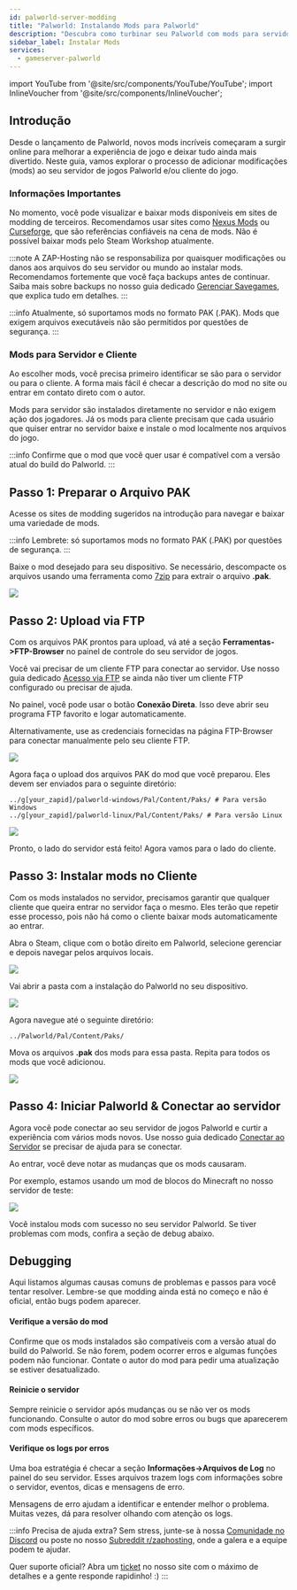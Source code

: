 ```yaml
---
id: palworld-server-modding
title: "Palworld: Instalando Mods para Palworld"
description: "Descubra como turbinar seu Palworld com mods para servidores e clientes de forma segura e eficaz → Saiba mais agora"
sidebar_label: Instalar Mods
services:
  - gameserver-palworld
---
```


import YouTube from '@site/src/components/YouTube/YouTube';
import InlineVoucher from '@site/src/components/InlineVoucher';

## Introdução

Desde o lançamento de Palworld, novos mods incríveis começaram a surgir online para melhorar a experiência de jogo e deixar tudo ainda mais divertido. Neste guia, vamos explorar o processo de adicionar modificações (mods) ao seu servidor de jogos Palworld e/ou cliente do jogo.

<YouTube videoId="x4tfL3Vi5qE" imageSrc="https://screensaver01.zap-hosting.com/index.php/s/5LynAssgfXj6qgr/preview" title="Como Instalar Mods no Seu Servidor de Palworld!" description="Prefere entender vendo na prática? A gente te ajuda! Mergulhe no nosso vídeo que explica tudo. Seja na correria ou querendo aprender de um jeito mais dinâmico!"/>

<InlineVoucher />

### Informações Importantes

No momento, você pode visualizar e baixar mods disponíveis em sites de modding de terceiros. Recomendamos usar sites como [Nexus Mods](https://www.nexusmods.com/palworld/) ou [Curseforge](https://www.curseforge.com/palworld/), que são referências confiáveis na cena de mods. Não é possível baixar mods pelo Steam Workshop atualmente.

:::note
A ZAP-Hosting não se responsabiliza por quaisquer modificações ou danos aos arquivos do seu servidor ou mundo ao instalar mods. Recomendamos fortemente que você faça backups antes de continuar. Saiba mais sobre backups no nosso guia dedicado [Gerenciar Savegames](palworld-server-savegames.md), que explica tudo em detalhes.
:::

:::info
Atualmente, só suportamos mods no formato PAK (.PAK). Mods que exigem arquivos executáveis não são permitidos por questões de segurança.
:::



### Mods para Servidor e Cliente

Ao escolher mods, você precisa primeiro identificar se são para o servidor ou para o cliente. A forma mais fácil é checar a descrição do mod no site ou entrar em contato direto com o autor.

Mods para servidor são instalados diretamente no servidor e não exigem ação dos jogadores. Já os mods para cliente precisam que cada usuário que quiser entrar no servidor baixe e instale o mod localmente nos arquivos do jogo.

:::info
Confirme que o mod que você quer usar é compatível com a versão atual do build do Palworld.
:::



## Passo 1: Preparar o Arquivo PAK

Acesse os sites de modding sugeridos na introdução para navegar e baixar uma variedade de mods.

:::info
Lembrete: só suportamos mods no formato PAK (.PAK) por questões de segurança.
:::

Baixe o mod desejado para seu dispositivo. Se necessário, descompacte os arquivos usando uma ferramenta como [7zip](https://www.7-zip.org/) para extrair o arquivo **.pak**.

![](https://screensaver01.zap-hosting.com/index.php/s/EA4NBWkQAZQoqfi/preview)



## Passo 2: Upload via FTP

Com os arquivos PAK prontos para upload, vá até a seção **Ferramentas->FTP-Browser** no painel de controle do seu servidor de jogos.

Você vai precisar de um cliente FTP para conectar ao servidor. Use nosso guia dedicado [Acesso via FTP](gameserver-ftpaccess.md) se ainda não tiver um cliente FTP configurado ou precisar de ajuda.

No painel, você pode usar o botão **Conexão Direta**. Isso deve abrir seu programa FTP favorito e logar automaticamente.

Alternativamente, use as credenciais fornecidas na página FTP-Browser para conectar manualmente pelo seu cliente FTP.

![](https://github.com/zaphosting/docs/assets/42719082/af255f46-3371-441e-b6db-4348e6be2e54)

Agora faça o upload dos arquivos PAK do mod que você preparou. Eles devem ser enviados para o seguinte diretório:
```
../g[your_zapid]/palworld-windows/Pal/Content/Paks/ # Para versão Windows
../g[your_zapid]/palworld-linux/Pal/Content/Paks/ # Para versão Linux
```

![](https://screensaver01.zap-hosting.com/index.php/s/87wqpW65SibyLGz/preview)

Pronto, o lado do servidor está feito! Agora vamos para o lado do cliente.



## Passo 3: Instalar mods no Cliente

Com os mods instalados no servidor, precisamos garantir que qualquer cliente que queira entrar no servidor faça o mesmo. Eles terão que repetir esse processo, pois não há como o cliente baixar mods automaticamente ao entrar.

Abra o Steam, clique com o botão direito em Palworld, selecione gerenciar e depois navegar pelos arquivos locais.

![](https://screensaver01.zap-hosting.com/index.php/s/zf8iSjsJNit9sqB/preview)

Vai abrir a pasta com a instalação do Palworld no seu dispositivo.

![](https://screensaver01.zap-hosting.com/index.php/s/GwSzNffxDJaJCrX/preview)

Agora navegue até o seguinte diretório:
```
../Palworld/Pal/Content/Paks/
```

Mova os arquivos **.pak** dos mods para essa pasta. Repita para todos os mods que você adicionou.

![](https://screensaver01.zap-hosting.com/index.php/s/ZmAtezELEbNCwc4/preview)



## Passo 4: Iniciar Palworld & Conectar ao servidor

Agora você pode conectar ao seu servidor de jogos Palworld e curtir a experiência com vários mods novos. Use nosso guia dedicado [Conectar ao Servidor](palworld-connect.md) se precisar de ajuda para se conectar.

Ao entrar, você deve notar as mudanças que os mods causaram.

Por exemplo, estamos usando um mod de blocos do Minecraft no nosso servidor de teste:

![](https://screensaver01.zap-hosting.com/index.php/s/dxytjjrwaqLtiik/preview)

Você instalou mods com sucesso no seu servidor Palworld. Se tiver problemas com mods, confira a seção de debug abaixo.



## Debugging

Aqui listamos algumas causas comuns de problemas e passos para você tentar resolver. Lembre-se que modding ainda está no começo e não é oficial, então bugs podem aparecer.

#### Verifique a versão do mod

Confirme que os mods instalados são compatíveis com a versão atual do build do Palworld. Se não forem, podem ocorrer erros e algumas funções podem não funcionar. Contate o autor do mod para pedir uma atualização se estiver desatualizado.

#### Reinicie o servidor

Sempre reinicie o servidor após mudanças ou se não ver os mods funcionando. Consulte o autor do mod sobre erros ou bugs que aparecerem com mods específicos.

#### Verifique os logs por erros

Uma boa estratégia é checar a seção **Informações->Arquivos de Log** no painel do seu servidor. Esses arquivos trazem logs com informações sobre o servidor, eventos, dicas e mensagens de erro.

Mensagens de erro ajudam a identificar e entender melhor o problema. Muitas vezes, dá para resolver olhando com atenção os logs.

:::info
Precisa de ajuda extra? Sem stress, junte-se à nossa [Comunidade no Discord](https://discord.com/invite/zaphosting) ou poste no nosso [Subreddit r/zaphosting](https://www.reddit.com/r/zaphosting/), onde a galera e a equipe podem te ajudar.

Quer suporte oficial? Abra um [ticket](https://zap-hosting.com/en/customer/support/) no nosso site com o máximo de detalhes e a gente responde rapidinho! :)
:::


<InlineVoucher />